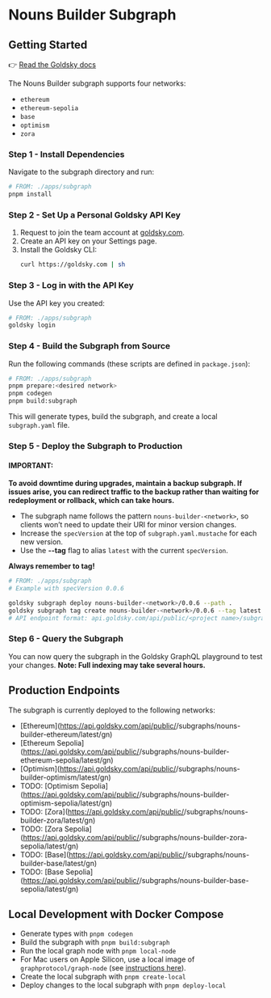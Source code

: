 # Nouns Builder Subgraph

## Getting Started

👉 [Read the Goldsky docs](https://docs.goldsky.com/subgraphs/deploying-subgraphs)

The Nouns Builder subgraph supports four networks:

- `ethereum`
- `ethereum-sepolia`
- `base`
- `optimism`
- `zora`

### Step 1 - Install Dependencies

Navigate to the subgraph directory and run:

```bash
# FROM: ./apps/subgraph
pnpm install
```

### Step 2 - Set Up a Personal Goldsky API Key

1. Request to join the team account at [goldsky.com](https://goldsky.com).
2. Create an API key on your Settings page.
3. Install the Goldsky CLI:
   ```bash
   curl https://goldsky.com | sh
   ```

### Step 3 - Log in with the API Key

Use the API key you created:

```bash
# FROM: ./apps/subgraph
goldsky login
```

### Step 4 - Build the Subgraph from Source

Run the following commands (these scripts are defined in `package.json`):

```bash
# FROM: ./apps/subgraph
pnpm prepare:<desired network>
pnpm codegen
pnpm build:subgraph
```

This will generate types, build the subgraph, and create a local `subgraph.yaml` file.

### Step 5 - Deploy the Subgraph to Production

#### IMPORTANT:

**To avoid downtime during upgrades, maintain a backup subgraph. If issues arise, you can redirect traffic to the backup rather than waiting for redeployment or rollback, which can take hours.**

- The subgraph name follows the pattern `nouns-builder-<network>`, so clients won’t need to update their URI for minor version changes.
- Increase the `specVersion` at the top of `subgraph.yaml.mustache` for each new version.
- Use the **--tag** flag to alias `latest` with the current `specVersion`.

**Always remember to tag!**

```bash
# FROM: ./apps/subgraph
# Example with specVersion 0.0.6

goldsky subgraph deploy nouns-builder-<network>/0.0.6 --path .
goldsky subgraph tag create nouns-builder-<network>/0.0.6 --tag latest
# API endpoint format: api.goldsky.com/api/public/<project name>/subgraphs/nouns-builder-ethereum-sepolia/latest/gn
```

### Step 6 - Query the Subgraph

You can now query the subgraph in the Goldsky GraphQL playground to test your changes. **Note: Full indexing may take several hours.**

## Production Endpoints

The subgraph is currently deployed to the following networks:

- [Ethereum](https://api.goldsky.com/api/public/<project name>/subgraphs/nouns-builder-ethereum/latest/gn)
- [Ethereum Sepolia](https://api.goldsky.com/api/public/<project name>/subgraphs/nouns-builder-ethereum-sepolia/latest/gn)
- [Optimism](https://api.goldsky.com/api/public/<project name>/subgraphs/nouns-builder-optimism/latest/gn)
- TODO: [Optimism Sepolia](https://api.goldsky.com/api/public/<project name>/subgraphs/nouns-builder-optimism-sepolia/latest/gn)
- TODO: [Zora](https://api.goldsky.com/api/public/<project name>/subgraphs/nouns-builder-zora/latest/gn)
- TODO: [Zora Sepolia](https://api.goldsky.com/api/public/<project name>/subgraphs/nouns-builder-zora-sepolia/latest/gn)
- TODO: [Base](https://api.goldsky.com/api/public/<project name>/subgraphs/nouns-builder-base/latest/gn)
- TODO: [Base Sepolia](https://api.goldsky.com/api/public/<project name>/subgraphs/nouns-builder-base-sepolia/latest/gn)

## Local Development with Docker Compose

- Generate types with `pnpm codegen`
- Build the subgraph with `pnpm build:subgraph`
- Run the local graph node with `pnpm local-node`
- For Mac users on Apple Silicon, use a local image of `graphprotocol/graph-node` (see [instructions here](https://github.com/graphprotocol/graph-node/tree/master/docker)).
- Create the local subgraph with `pnpm create-local`
- Deploy changes to the local subgraph with `pnpm deploy-local`
